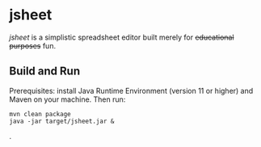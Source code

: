 jsheet
======

_jsheet_ is a simplistic spreadsheet editor built merely for ~~educational purposes~~ fun.

Build and Run
-------------

Prerequisites: install Java Runtime Environment (version 11 or higher) and Maven on your machine.
Then run:

```
mvn clean package
java -jar target/jsheet.jar &
```

.